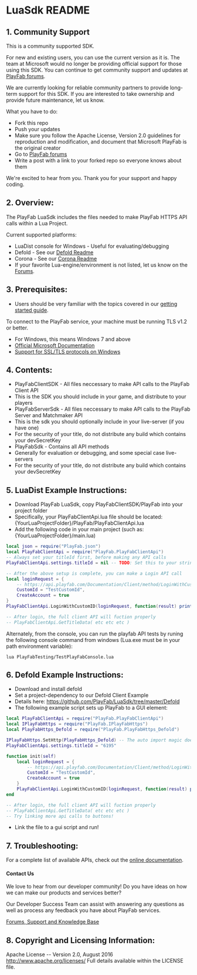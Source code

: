 # LuaSdk README

## 1. Community Support

This is a community supported SDK. 

For new and existing users, you can use the current version as it is. The team at Microsoft would no longer be providing official support for those using this SDK. You can continue to get community support and updates at [PlayFab forums](https://community.playfab.com/index.html).

We are currently looking for reliable community partners to provide long-term support for this SDK. If you are interested to take ownership and provide future maintenance, let us know. 

What you have to do: 
* Fork this repo
* Push your updates
* Make sure you follow the Apache License, Version 2.0 guidelines for reproduction and modification, and document that Microsoft PlayFab is the original creator
* Go to [PlayFab forums](https://community.playfab.com/index.html)
* Write a post with a link to your forked repo so everyone knows about them

We're excited to hear from you. Thank you for your support and happy coding.

## 2. Overview:

The PlayFab LuaSdk includes the files needed to make PlayFab HTTPS API calls within a Lua Project.

Current supported platforms:
* LuaDist console for Windows - Useful for evaluating/debugging
* Defold - See our [Defold Readme](https://github.com/PlayFab/LuaSdk/tree/master/Defold)
* Corona - See our [Corona Readme](https://github.com/PlayFab/LuaSdk/tree/master/Corona)
* If your favorite Lua-engine/environment is not listed, let us know on the [Forums](https://community.playfab.com/index.html).


## 3. Prerequisites:

* Users should be very familiar with the topics covered in our [getting started guide](https://api.playfab.com/docs/general-getting-started).

To connect to the PlayFab service, your machine must be running TLS v1.2 or better.
* For Windows, this means Windows 7 and above
* [Official Microsoft Documentation](https://msdn.microsoft.com/en-us/library/windows/desktop/aa380516%28v=vs.85%29.aspx)
* [Support for SSL/TLS protocols on Windows](http://blogs.msdn.com/b/kaushal/archive/2011/10/02/support-for-ssl-tls-protocols-on-windows.aspx)


## 4. Contents:

* PlayFabClientSDK - All files neccessary to make API calls to the PlayFab Client API
 * This is the SDK you should include in your game, and distribute to your players
* PlayFabServerSdk - All files neccessary to make API calls to the PlayFab Server and Matchmaker API
 * This is the sdk you should optionally include in your live-server (if you have one)
 * For the security of your title, do not distribute any build which contains your devSecretKey
* PlayFabSdk - Contains all API methods
 * Generally for evaluation or debugging, and some special case live-servers
 * For the security of your title, do not distribute any build which contains your devSecretKey


## 5. LuaDist Example Instructions:

* Download PlayFab LuaSdk, copy PlayFabClientSDK/PlayFab into your project folder
 * Specifically, your PlayFabClientApi.lua file should be located: {YourLuaProjectFolder}/PlayFab/PlayFabClientApi.lua
* Add the following code in your main project (such as: {YourLuaProjectFolder}/main.lua)
```Lua
local json = require("PlayFab.json")
local PlayFabClientApi = require("PlayFab.PlayFabClientApi")
-- Always set your titleId first, before making any API calls
PlayFabClientApi.settings.titleId = nil -- TODO: Set this to your string titleId you created on PlayFab Game Manager website

-- After the above setup is complete, you can make a Login API call
local loginRequest = {
    -- https://api.playfab.com/Documentation/Client/method/LoginWithCustomID
    CustomId = "TestCustomId",
    CreateAccount = true
}
PlayFabClientApi.LoginWithCustomID(loginRequest, function(result) print("Login Successful: " .. result.PlayFabId) end, function(error) print("Login Failed: " .. error.errorMessage) end)

-- After login, the full client API will fuction properly
-- PlayFabClientApi.GetTitleData( etc etc etc )
```

Alternately, from the console, you can run the playfab API tests by runing the following console command from windows (Lua.exe must be in your path environment variable):
```
lua PlayFabTesting/TestPlayFabConsole.lua
```


## 6. Defold Example Instructions:

* Download and install defold
* Set a project-dependency to our Defold Client Example
 * Details here: https://github.com/PlayFab/LuaSdk/tree/master/Defold
* The following example script sets up PlayFab to a GUI element:
```Lua
local PlayFabClientApi = require("PlayFab.PlayFabClientApi")
local IPlayFabHttps = require("PlayFab.IPlayFabHttps")
local PlayFabHttps_Defold = require("PlayFab.PlayFabHttps_Defold")

IPlayFabHttps.SetHttp(PlayFabHttps_Defold) -- The auto import magic doens't work if you set the name, so you have to set the reference
PlayFabClientApi.settings.titleId = "6195"

function init(self)
    local loginRequest = {
        -- https://api.playfab.com/Documentation/Client/method/LoginWithCustomID
        CustomId = "TestCustomId",
        CreateAccount = true
    }
    PlayFabClientApi.LoginWithCustomID(loginRequest, function(result) print("Login Successful: " .. result.PlayFabId) end, function(error) print("Login Failed: " .. error.errorMessage) end)
end

-- After login, the full client API will fuction properly
-- PlayFabClientApi.GetTitleData( etc etc etc )
-- Try linking more api calls to buttons!
```
* Link the file to a gui script and run!


## 7. Troubleshooting:

For a complete list of available APIs, check out the [online documentation](http://api.playfab.com/Documentation/).

#### Contact Us
We love to hear from our developer community!
Do you have ideas on how we can make our products and services better?

Our Developer Success Team can assist with answering any questions as well as process any feedback you have about PlayFab services.

[Forums, Support and Knowledge Base](https://community.playfab.com/index.html)


## 8. Copyright and Licensing Information:

  Apache License --
  Version 2.0, August 2016
  http://www.apache.org/licenses/
  Full details available within the LICENSE file.
